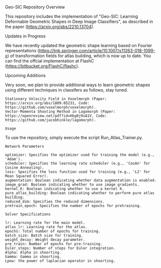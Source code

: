 Geo-SIC Repository Overview

This repository includes the implementation of "Geo-SIC: Learning Deformable Geometric Shapes in Deep Image Classifiers", as described in the paper (https://arxiv.org/abs/2210.13704).

Updates in Progress

We have recently updated the geometric shape learning based on Fourier representations (https://link.springer.com/article/10.1007/s11263-018-1099-x) of transformation fields for atlas building, which is now up to date. You can find the offcial implementation at FlashC (https://bitbucket.org/FlashC/flashc).

Upcoming Additions

Very soon, we plan to provide additional ways to learn geometric shapes using different techniques in classifers as follows, stay tuned.

    Stationary Velocity Field in Voxelmorph (Paper: https://arxiv.org/abs/1809.05231, Code: https://github.com/voxelmorph/voxelmorph).
    Vector-Momenta Shooting Method in Lagomorph (Paper: https://openreview.net/pdf?id=Hkg0j9sA1V, Code: https://github.com/jacobhinkle/lagomorph).

```Usage```

To use the repository, simply execute the script Run_Atlas_Trainer.py.

```Network Parameters```



    optimizer: Specifies the optimizer used for training the model (e.g., 'Adam').
    scheduler: Specifies the learning rate scheduler (e.g., 'CosAn' for Cosine Annealing).
    loss: Specifies the loss function used for training (e.g., 'L2' for Mean Squared Error).
    augmentation: Boolean indicating whether data augmentation is enabled.
    image_grad: Boolean indicating whether to use image gradients.
    kernel_K: Boolean indicating whether to use a kernel K.
    pure_atlas_building: Boolean indicating whether to perform pure atlas building.
    reduced_dim: Specifies the reduced dimensions.
    pretrain_epoch: Specifies the number of epochs for pretraining.

```Solver Specifications```

    lr: Learning rate for the main model.
    atlas_lr: Learning rate for the atlas.
    epochs: Total number of epochs for training.
    batch_size: Batch size for training.
    weight_decay: Weight decay parameter.
    pre_train: Number of epochs for pre-training.
    Euler_steps: Number of steps for Euler integration.
    Alpha: Alpha in shoorting.
    Gamma: Gamma in shoorting.
    Lpow: the power of laplacian operator in shoorting.
